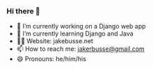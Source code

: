 ### Hi there 👋

<!--
**jakebusse/jakebusse** is a ✨ _special_ ✨ repository because its `README.md` (this file) appears on your GitHub profile.

Here are some ideas to get you started:

🔭 I’m currently working on a Django web app
🌱 I’m currently learning Django and Java
- 👯 I’m looking to collaborate on ...
- 🤔 I’m looking for help with ...
- 💬 Ask me about ...
👨‍💻 Website: jakebusse.net
📫 How to reach me: jakerbusse@gmail.com
😄 Pronouns: he/him/his
- ⚡ Fun fact: ...
-->

- 🔭 I’m currently working on a Django web app
- 🌱 I’m currently learning Django and Java
- 👨‍💻 Website: jakebusse.net
- 📫 How to reach me: jakerbusse@gmail.com
- 😄 Pronouns: he/him/his
